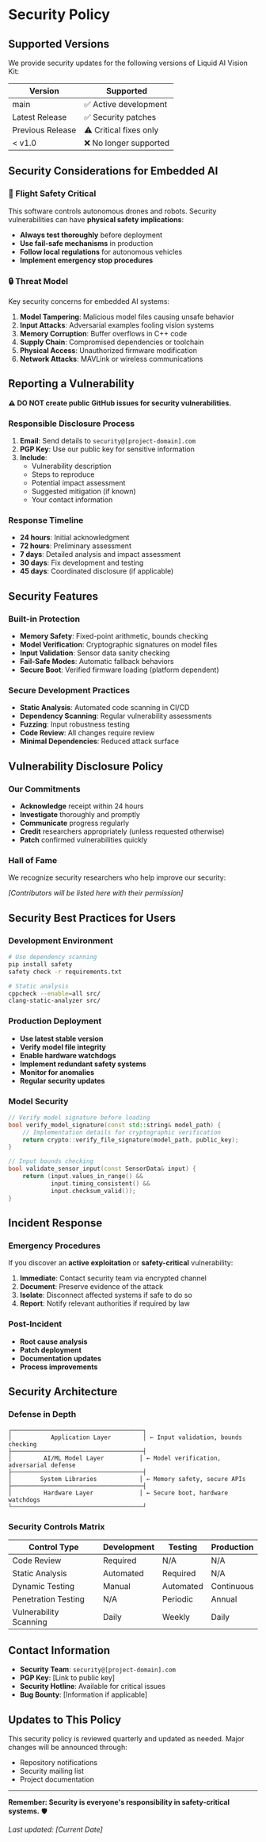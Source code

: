 # Security Policy

## Supported Versions

We provide security updates for the following versions of Liquid AI Vision Kit:

| Version | Supported          |
| ------- | ------------------ |
| main    | ✅ Active development |
| Latest Release | ✅ Security patches |
| Previous Release | ⚠️ Critical fixes only |
| < v1.0  | ❌ No longer supported |

## Security Considerations for Embedded AI

### 🚁 Flight Safety Critical

This software controls autonomous drones and robots. Security vulnerabilities can have **physical safety implications**:

- **Always test thoroughly** before deployment
- **Use fail-safe mechanisms** in production
- **Follow local regulations** for autonomous vehicles
- **Implement emergency stop procedures**

### 🔒 Threat Model

Key security concerns for embedded AI systems:

1. **Model Tampering**: Malicious model files causing unsafe behavior
2. **Input Attacks**: Adversarial examples fooling vision systems  
3. **Memory Corruption**: Buffer overflows in C++ code
4. **Supply Chain**: Compromised dependencies or toolchain
5. **Physical Access**: Unauthorized firmware modification
6. **Network Attacks**: MAVLink or wireless communications

## Reporting a Vulnerability

**⚠️ DO NOT create public GitHub issues for security vulnerabilities.**

### Responsible Disclosure Process

1. **Email**: Send details to `security@[project-domain].com`
2. **PGP Key**: Use our public key for sensitive information
3. **Include**:
   - Vulnerability description
   - Steps to reproduce
   - Potential impact assessment
   - Suggested mitigation (if known)
   - Your contact information

### Response Timeline

- **24 hours**: Initial acknowledgment
- **72 hours**: Preliminary assessment
- **7 days**: Detailed analysis and impact assessment
- **30 days**: Fix development and testing
- **45 days**: Coordinated disclosure (if applicable)

## Security Features

### Built-in Protection

- **Memory Safety**: Fixed-point arithmetic, bounds checking
- **Model Verification**: Cryptographic signatures on model files
- **Input Validation**: Sensor data sanity checking
- **Fail-Safe Modes**: Automatic fallback behaviors
- **Secure Boot**: Verified firmware loading (platform dependent)

### Secure Development Practices

- **Static Analysis**: Automated code scanning in CI/CD
- **Dependency Scanning**: Regular vulnerability assessments
- **Fuzzing**: Input robustness testing
- **Code Review**: All changes require review
- **Minimal Dependencies**: Reduced attack surface

## Vulnerability Disclosure Policy

### Our Commitments

- **Acknowledge** receipt within 24 hours
- **Investigate** thoroughly and promptly
- **Communicate** progress regularly
- **Credit** researchers appropriately (unless requested otherwise)
- **Patch** confirmed vulnerabilities quickly

### Hall of Fame

We recognize security researchers who help improve our security:

*[Contributors will be listed here with their permission]*

## Security Best Practices for Users

### Development Environment

```bash
# Use dependency scanning
pip install safety
safety check -r requirements.txt

# Static analysis
cppcheck --enable=all src/
clang-static-analyzer src/
```

### Production Deployment

- **Use latest stable version**
- **Verify model file integrity**
- **Enable hardware watchdogs**
- **Implement redundant safety systems**
- **Monitor for anomalies**
- **Regular security updates**

### Model Security

```cpp
// Verify model signature before loading
bool verify_model_signature(const std::string& model_path) {
    // Implementation details for cryptographic verification
    return crypto::verify_file_signature(model_path, public_key);
}

// Input bounds checking
bool validate_sensor_input(const SensorData& input) {
    return (input.values_in_range() && 
            input.timing_consistent() &&
            input.checksum_valid());
}
```

## Incident Response

### Emergency Procedures

If you discover an **active exploitation** or **safety-critical** vulnerability:

1. **Immediate**: Contact security team via encrypted channel
2. **Document**: Preserve evidence of the attack
3. **Isolate**: Disconnect affected systems if safe to do so
4. **Report**: Notify relevant authorities if required by law

### Post-Incident

- **Root cause analysis**
- **Patch deployment**
- **Documentation updates**
- **Process improvements**

## Security Architecture

### Defense in Depth

```
┌─────────────────────────────────────┐
│           Application Layer         │ ← Input validation, bounds checking
├─────────────────────────────────────┤
│         AI/ML Model Layer          │ ← Model verification, adversarial defense
├─────────────────────────────────────┤
│        System Libraries            │ ← Memory safety, secure APIs
├─────────────────────────────────────┤
│         Hardware Layer             │ ← Secure boot, hardware watchdogs
└─────────────────────────────────────┘
```

### Security Controls Matrix

| Control Type | Development | Testing | Production |
|--------------|-------------|---------|------------|
| Code Review | Required | N/A | N/A |
| Static Analysis | Automated | Required | N/A |
| Dynamic Testing | Manual | Automated | Continuous |
| Penetration Testing | N/A | Periodic | Annual |
| Vulnerability Scanning | Daily | Weekly | Daily |

## Contact Information

- **Security Team**: `security@[project-domain].com`
- **PGP Key**: [Link to public key]
- **Security Hotline**: Available for critical issues
- **Bug Bounty**: [Information if applicable]

## Updates to This Policy

This security policy is reviewed quarterly and updated as needed. Major changes will be announced through:

- Repository notifications
- Security mailing list
- Project documentation

---

**Remember: Security is everyone's responsibility in safety-critical systems.** 🛡️

*Last updated: [Current Date]*